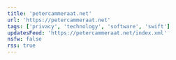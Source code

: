 ```yaml
---
title: 'petercammeraat.net'
url: 'https://petercammeraat.net'
tags: ['privacy', 'technology', 'software', 'swift']
updatesFeed: 'https://petercammeraat.net/index.xml'
nsfw: false
rss: true
---
```

